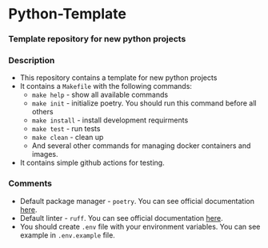 # Python-Template
### Template repository for new python projects

### Description

* This repository contains a template for new python projects
* It contains a `Makefile` with the following commands:
  * `make help` - show all available commands
  * `make init` - initialize poetry. You should run this command before all others
  * `make install` - install development requirments
  * `make test` - run tests
  * `make clean` - clean up
  * And several other commands for managing docker containers and images.
* It contains simple github actions for testing.

### Comments
* Default package manager - `poetry`. You can see official documentation [here](https://python-poetry.org/docs/).
* Default linter - `ruff`. You can see official documentation [here](https://github.com/charliermarsh/ruff).
* You should create `.env` file with your environment variables. You can see example in `.env.example` file.